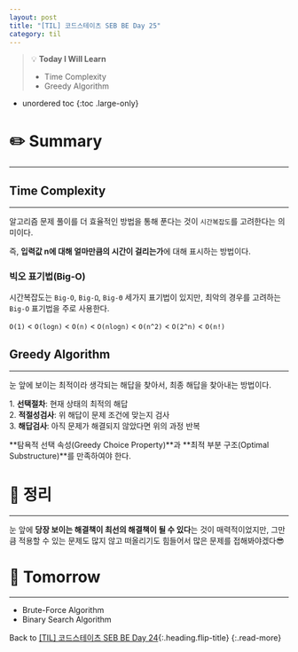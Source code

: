 ```yaml
---
layout: post
title: "[TIL] 코드스테이츠 SEB BE Day 25"
category: til
---
```

> 💡 **Today I Will Learn**
>
> * Time Complexity
> * Greedy Algorithm

* unordered toc
{:toc .large-only}

# ✏️ Summary
***

## Time Complexity
***

알고리즘 문제 풀이를 더 효율적인 방법을 통해 푼다는 것이 `시간복잡도`를 고려한다는 의미이다.

즉, **입력값 n에 대해 얼마만큼의 시간이 걸리는가**에 대해 표시하는 방법이다.

### 빅오 표기법(Big-O)

시간복잡도는 `Big-O`, `Big-Ω`, `Big-Θ` 세가지 표기법이 있지만, 최악의 경우를 고려하는 `Big-O` 표기법을 주로 사용한다.

`O(1)` < `O(logn)` < `O(n)` < `O(nlogn)` < `O(n^2)` < `O(2^n)` < `O(n!)`

## Greedy Algorithm
***

눈 앞에 보이는 최적이라 생각되는 해답을 찾아서, 최종 해답을 찾아내는 방법이다.

1\. **선택절차**: 현재 상태의 최적의 해답  
2\. **적절성검사**: 위 해답이 문제 조건에 맞는지 검사  
3\. **해답검사**: 아직 문제가 해결되지 않았다면 위의 과정 반복

**탐욕적 선택 속성(Greedy Choice Property)**과 **최적 부분 구조(Optimal Substructure)**를 만족하여야 한다.

# 📌 정리
***

눈 앞에 **당장 보이는 해결책이 최선의 해결책이 될 수 있다**는 것이 매력적이었지만, 그만큼 적용할 수 있는 문제도 많지 않고 떠올리기도 힘들어서 많은 문제를 접해봐야겠다😎


# 🎯 Tomorrow
***

* Brute-Force Algorithm
* Binary Search Algorithm

Back to [[TIL] 코드스테이츠 SEB BE Day 24](220530-til){:.heading.flip-title}
{:.read-more}